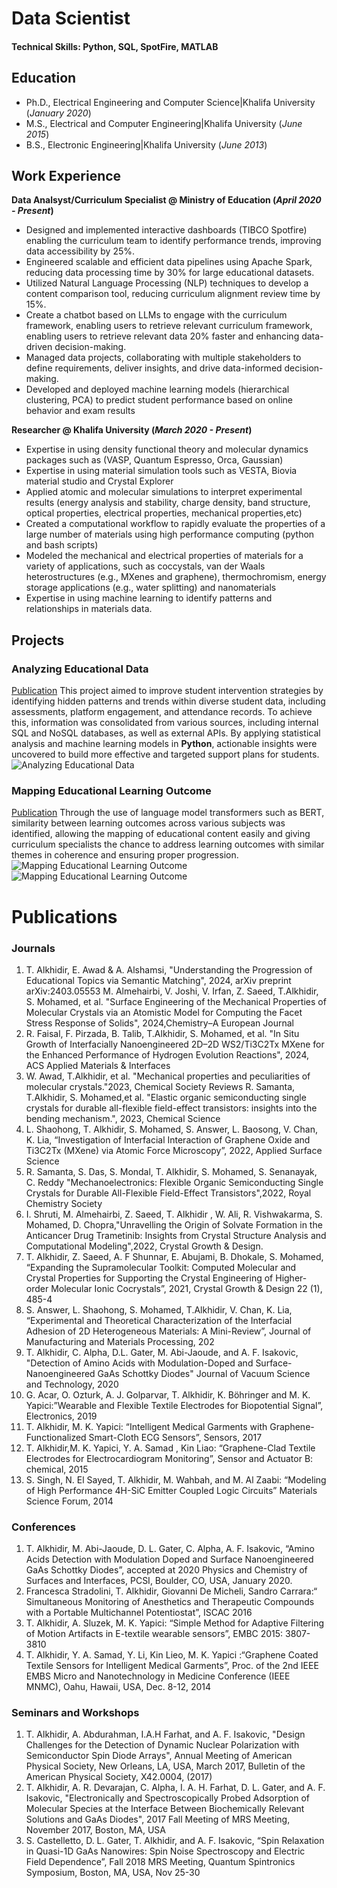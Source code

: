 # Data Scientist

#### Technical Skills: Python, SQL, SpotFire, MATLAB

## Education
- Ph.D., Electrical Engineering and Computer Science|Khalifa University  (_January 2020_)								       		
- M.S., Electrical and Computer Engineering|Khalifa University  (_June 2015_)	 			        		
- B.S., Electronic Engineering|Khalifa University  (_June 2013_)	 			        

## Work Experience
**Data Analsyst/Curriculum Specialist @ Ministry of Education (_April 2020 - Present_)**
- Designed and implemented interactive dashboards (TIBCO Spotfire) enabling the curriculum team to identify performance trends, improving data accessibility by 25%.
- Engineered scalable and efficient data pipelines using Apache Spark, reducing data processing time by 30% for large educational datasets.
- Utilized Natural Language Processing (NLP) techniques to develop a content comparison tool, reducing curriculum alignment review time by 15%.
- Create a chatbot based on LLMs to engage with the curriculum framework, enabling users to retrieve relevant curriculum framework, enabling users to retrieve relevant data
20% faster and enhancing data-driven decision-making.
- Managed data projects, collaborating with multiple stakeholders to define requirements, deliver insights, and drive data-informed decision-making.
- Developed and deployed machine learning models (hierarchical clustering, PCA) to predict student performance based on online behavior and exam results

**Researcher @ Khalifa University (_March 2020 - Present_)**
- Expertise in using density functional theory and molecular dynamics packages such as (VASP, Quantum Espresso, Orca, Gaussian)
- Expertise in using material simulation tools such as VESTA, Biovia material studio and Crystal Explorer
- Applied atomic and molecular simulations to interpret experimental results (energy analysis and stability, charge density, band structure, optical properties, electrical properties, mechanical properties,etc)
- Created a computational workflow to rapidly evaluate the properties of a large number of materials using high performance computing (python and bash scripts)
- Modeled the mechanical and electrical properties of materials for a variety of applications, such as coccystals, van der Waals heterostructures (e.g., MXenes and graphene), thermochromism, energy storage applications (e.g., water splitting) and nanomaterials
- Expertise in using machine learning to identify patterns and relationships in materials data.
## Projects
### Analyzing Educational Data
[Publication](https://ieeexplore.ieee.org/abstract/document/10343036)
This project aimed to improve student intervention strategies by identifying hidden patterns and trends within diverse student data, including assessments, platform engagement, and attendance records. To achieve this, information was consolidated from various sources, including internal SQL and NoSQL databases, as well as external APIs. By applying statistical analysis and machine learning models in **Python**, actionable insights were uncovered to build more effective and targeted support plans for students.
![Analyzing Educational Data](/assets/img/EducationalAnalysis.png)
### Mapping Educational Learning Outcome
[Publication](https://arxiv.org/html/2403.05553v1)
Through the use of language model transformers such as BERT, similarity between learning outcomes across various subjects was identified, allowing the mapping of educational content easily and giving curriculum specialists the chance to address learning outcomes with similar themes in coherence and ensuring proper progression.
![Mapping Educational Learning Outcome](/assets/img/ContentMapping.png)
![Mapping Educational Learning Outcome](/assets/img/Platform.png)

# Publications
### Journals
1. T. Alkhidir, E. Awad & A. Alshamsi, "Understanding the Progression of Educational Topics via Semantic Matching", 2024, arXiv preprint arXiv:2403.05553‏
M. Almehairbi, V. Joshi, V. Irfan, Z. Saeed, T.Alkhidir, S. Mohamed, et al. "Surface Engineering of the Mechanical Properties of Molecular Crystals via an Atomistic Model for Computing the Facet Stress Response of Solids", 2024,Chemistry–A European Journal
2. R. Faisal, F. Pirzada, B. Talib, T.Alkhidir, S. Mohamed, et al. "In Situ Growth of Interfacially Nanoengineered 2D–2D WS2/Ti3C2Tx MXene for the Enhanced Performance of Hydrogen Evolution Reactions", 2024, ACS Applied Materials & Interfaces
3. W. Awad, T.Alkhidir, et al. "Mechanical properties and peculiarities of molecular crystals."2023, Chemical Society Reviews‏
R. Samanta, T.Alkhidir, S. Mohamed,et al. "Elastic organic semiconducting single crystals for durable all-flexible field-effect transistors: insights into the bending mechanism.", 2023, Chemical Science
4. L. Shaohong, T. Alkhidir, S. Mohamed, S. Answer, L. Baosong, V. Chan, K. Lia, “Investigation of Interfacial Interaction of Graphene Oxide and Ti3C2Tx (MXene) via Atomic Force Microscopy”, 2022, Applied Surface Science
5. R. Samanta, S. Das, S. Mondal, T. Alkhidir, S. Mohamed, S. Senanayak, C. Reddy "Mechanoelectronics: Flexible Organic Semiconducting Single Crystals for Durable All-Flexible Field-Effect Transistors",2022, Royal Chemistry Society
6. I. Shruti, M. Almehairbi, Z. Saeed, T. Alkhidir , W. Ali, R. Vishwakarma, S. Mohamed, D. Chopra,"Unravelling the Origin of Solvate Formation in the Anticancer Drug Trametinib: Insights from Crystal Structure Analysis and Computational Modeling",2022, Crystal Growth & Design.‏
7. T. Alkhidir, Z. Saeed, A. F Shunnar, E. Abujami, B. Dhokale, S. Mohamed, “Expanding the Supramolecular Toolkit: Computed Molecular and Crystal Properties for Supporting the Crystal Engineering of Higher-order Molecular Ionic Cocrystals”, 2021, Crystal Growth & Design 22 (1), 485-4
8. S. Answer, L. Shaohong, S. Mohamed, T.Alkhidir, V. Chan, K. Lia, “Experimental and Theoretical Characterization of the Interfacial Adhesion of 2D Heterogeneous Materials: A Mini-Review”, Journal of Manufacturing and Materials Processing, 202
9. T. Alkhidir, C. Alpha, D.L. Gater, M. Abi-Jaoude, and A. F. Isakovic, "Detection of Amino Acids with Modulation-Doped and Surface-Nanoengineered GaAs Schottky Diodes" Journal of Vacuum Science and Technology, 2020
10. G. Acar, O. Ozturk, A. J. Golparvar, T. Alkhidir, K. Böhringer and M. K. Yapici:”Wearable and Flexible Textile Electrodes for Biopotential Signal”, Electronics, 2019
11. T. Alkhidir, M. K. Yapici: “Intelligent Medical Garments with Graphene-Functionalized Smart-Cloth ECG Sensors”, Sensors, 2017
12. T. Alkhidir,M. K. Yapici, Y. A. Samad , Kin Liao: “Graphene-Clad Textile Electrodes for Electrocardiogram Monitoring”, Sensor and Actuator B: chemical, 2015
13. S. Singh, N. El Sayed, T. Alkhidir, M. Wahbah, and M. Al Zaabi: “Modeling of High Performance 4H-SiC Emitter Coupled Logic Circuits” Materials Science Forum, 2014
    
### Conferences
1. T. Alkhidir, M. Abi-Jaoude, D. L. Gater, C. Alpha, A. F. Isakovic, “Amino Acids Detection with Modulation Doped and Surface Nanoengineered GaAs Schottky Diodes”, accepted at 2020 Physics and Chemistry of Surfaces and Interfaces, PCSI, Boulder, CO, USA, January 2020.
2. Francesca Stradolini, T. Alkhidir, Giovanni De Micheli, Sandro Carrara:“ Simultaneous Monitoring of Anesthetics and Therapeutic Compounds with a Portable Multichannel Potentiostat”, ISCAC 2016
3. T. Alkhidir, A. Sluzek, M. K. Yapici: “Simple Method for Adaptive Filtering of Motion Artifacts in E-textile wearable sensors”, EMBC 2015: 3807-3810
4. T. Alkhidir, Y. A. Samad, Y. Li, Kin Lieo, M. K. Yapici :“Graphene Coated Textile Sensors for Intelligent Medical Garments”, Proc. of the 2nd IEEE EMBS Micro and Nanotechnology in Medicine Conference (IEEE MNMC), Oahu, Hawaii, USA, Dec. 8-12, 2014
   
### Seminars and Workshops
1. T. Alkhidir, A. Abdurahman, I.A.H Farhat, and A. F. Isakovic, "Design Challenges for the Detection of Dynamic Nuclear Polarization with Semiconductor Spin Diode Arrays", Annual Meeting of American Physical Society, New Orleans, LA, USA, March 2017, Bulletin of the American Physical Society, X42.0004, (2017)
2. T. Alkhidir, A. R. Devarajan, C. Alpha, I. A. H. Farhat, D. L. Gater, and A. F. Isakovic, "Electronically and Spectroscopically Probed Adsorption of Molecular Species at the Interface Between Biochemically Relevant Solutions and GaAs Diodes", 2017 Fall Meeting of MRS Meeting, November 2017, Boston, MA, USA
3. S. Castelletto, D. L. Gater, T. Alkhidir, and A. F. Isakovic, “Spin Relaxation in Quasi-1D GaAs Nanowires: Spin Noise Spectroscopy and Electric Field Dependence”, Fall 2018 MRS Meeting, Quantum Spintronics Symposium, Boston, MA, USA, Nov 25-30
